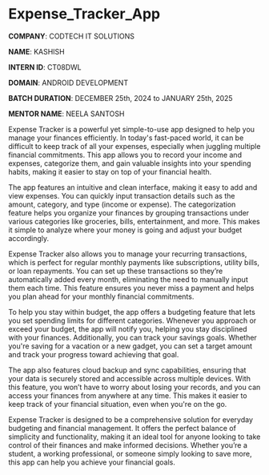 # Expense_Tracker_App

**COMPANY**: CODTECH IT SOLUTIONS

**NAME**: KASHISH

**INTERN ID**: CT08DWL

**DOMAIN**: ANDROID DEVELOPMENT

**BATCH DURATION**: DECEMBER 25th, 2024 to JANUARY 25th, 2025

**MENTOR NAME**: NEELA SANTOSH

Expense Tracker is a powerful yet simple-to-use app designed to help you manage your finances efficiently. In today's fast-paced world, it can be difficult to keep track of all your expenses, especially when juggling multiple financial commitments. This app allows you to record your income and expenses, categorize them, and gain valuable insights into your spending habits, making it easier to stay on top of your financial health.

The app features an intuitive and clean interface, making it easy to add and view expenses. You can quickly input transaction details such as the amount, category, and type (income or expense). The categorization feature helps you organize your finances by grouping transactions under various categories like groceries, bills, entertainment, and more. This makes it simple to analyze where your money is going and adjust your budget accordingly.

Expense Tracker also allows you to manage your recurring transactions, which is perfect for regular monthly payments like subscriptions, utility bills, or loan repayments. You can set up these transactions so they’re automatically added every month, eliminating the need to manually input them each time. This feature ensures you never miss a payment and helps you plan ahead for your monthly financial commitments.

To help you stay within budget, the app offers a budgeting feature that lets you set spending limits for different categories. Whenever you approach or exceed your budget, the app will notify you, helping you stay disciplined with your finances. Additionally, you can track your savings goals. Whether you're saving for a vacation or a new gadget, you can set a target amount and track your progress toward achieving that goal.

The app also features cloud backup and sync capabilities, ensuring that your data is securely stored and accessible across multiple devices. With this feature, you won’t have to worry about losing your records, and you can access your finances from anywhere at any time. This makes it easier to keep track of your financial situation, even when you're on the go.

Expense Tracker is designed to be a comprehensive solution for everyday budgeting and financial management. It offers the perfect balance of simplicity and functionality, making it an ideal tool for anyone looking to take control of their finances and make informed decisions. Whether you’re a student, a working professional, or someone simply looking to save more, this app can help you achieve your financial goals.


